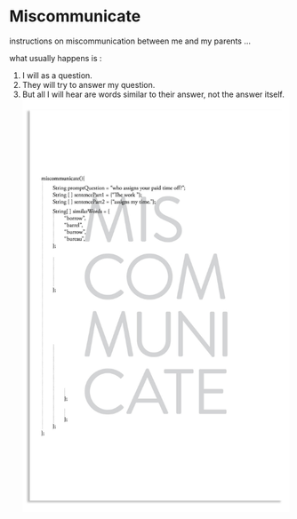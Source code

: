 # Miscommunicate
instructions on miscommunication between me and my parents 
...

what usually happens is :

1. I will as a question.
2. They will try to answer my question.
3. But all I will hear are words similar to their answer, not the answer itself.
![](ForGit/PsuedoCodeMom_152601_Miscommunicate.jpg)
